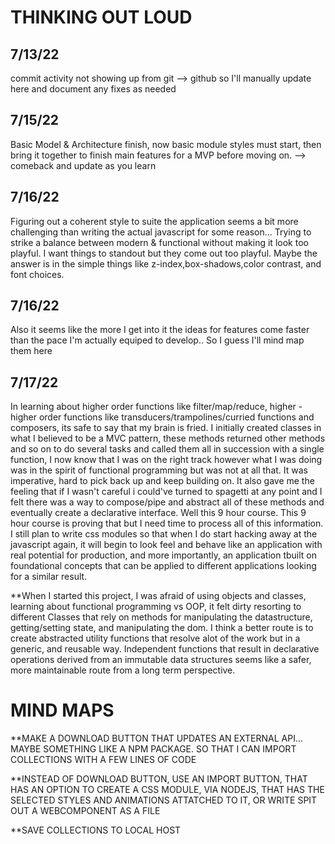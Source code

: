 # THINKING OUT LOUD

## 7/13/22
commit activity not showing up from git --> github so I'll manually update here and document any fixes as needed 

## 7/15/22
Basic Model & Architecture finish, now basic module styles must start, then bring it together to finish main features for a MVP before moving on.
--> comeback and update as you learn

## 7/16/22 
Figuring out a coherent style to suite the application seems a bit more challenging than writing the actual javascript for some reason... Trying to 
strike a balance between modern & functional without making it look too playful. I want things to standout but they come out too playful.
Maybe the answer is in the simple things like z-index,box-shadows,color contrast, and font choices.

## 7/16/22
Also it seems like the more I get into it the ideas for features come faster than the pace I'm actually equiped to develop.. So I guess I'll mind map them here

## 7/17/22
In learning about higher order functions like filter/map/reduce, higher - higher order functions like transducers/trampolines/curried functions and composers, its safe to say that my brain is fried. I initially created classes in what I believed to be a MVC pattern, these methods returned other methods and so on to do several tasks and called them all in succession with a single function, I now know that I was on the right track however what I was doing was in the spirit of functional programming but was not at all that. It was imperative, hard to pick back up and keep building on. It also gave me the feeling that if I wasn't careful i could've turned to spagetti at any point and I felt there was a way to compose/pipe and abstract all of these methods and eventually create a declarative interface. Well this 9 hour course. This 9 hour course is proving that but I need time to process all of this information. I still plan to write css modules so that when I do start hacking away at the javascript again, it will begin to look feel and behave like an application with real potential for production, and more importantly, an application tbuilt on foundational concepts that can be applied to different applications looking for a similar result. 

**When I started this project, I was afraid of using objects and classes, learning about functional programming vs OOP, it felt dirty resorting to different Classes that rely on methods for manipulating the datastructure, getting/setting state, and manipulating the dom. I think a better route is to create abstracted utility functions that resolve alot of the work but in a generic, and reusable way. Independent functions that result in declarative operations derived from an immutable data structures seems like a safer, more maintainable route from a long term perspective.


# MIND MAPS
**MAKE A DOWNLOAD BUTTON THAT UPDATES AN EXTERNAL API... MAYBE SOMETHING LIKE A NPM PACKAGE. SO THAT I CAN IMPORT COLLECTIONS WITH A FEW LINES OF CODE

**INSTEAD OF DOWNLOAD BUTTON, USE AN IMPORT BUTTON, THAT HAS AN OPTION TO CREATE A CSS MODULE, VIA NODEJS, THAT HAS THE SELECTED STYLES AND ANIMATIONS ATTATCHED TO IT, OR WRITE SPIT OUT A WEBCOMPONENT AS A FILE

**SAVE COLLECTIONS TO LOCAL HOST
